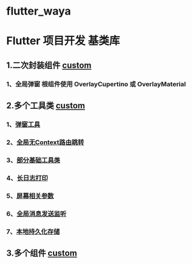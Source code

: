# flutter_waya

# Flutter 项目开发 基类库

## 1.二次封装组件 [custom](./lib/src/custom)

### 1、全局弹窗 根组件使用 OverlayCupertino 或 OverlayMaterial

## 2.多个工具类 [custom](./lib/src/utils)

### 1、[弹窗工具](./lib/src/utils/AlertUtils.dart)

### 2、[全局无Context路由跳转](./lib/src/utils/BaseNavigatorUtils.dart)

### 3、[部分基础工具类](./lib/src/utils/BaseUtils.dart)

### 4、[长日志打印](./lib/src/utils/LogUtils.dart)

### 5、[屏幕相关参数](./lib/src/utils/MediaQueryUtils.dart)

### 6、[全局消息发送监听](./lib/src/utils/MessageEvent.dart)

### 7、[本地持久化存储](./lib/src/utils/StorageUtils.dart)

## 3.多个组件 [custom](./lib/src/widget)


